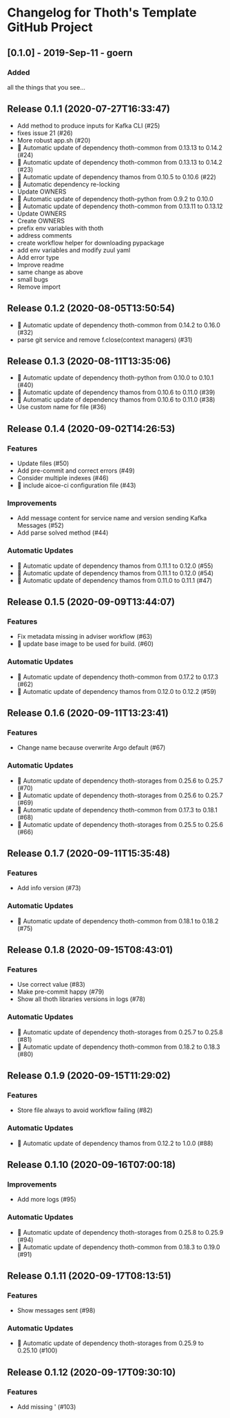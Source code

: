 # Changelog for Thoth's Template GitHub Project

## [0.1.0] - 2019-Sep-11 - goern

### Added

all the things that you see...

## Release 0.1.1 (2020-07-27T16:33:47)
* Add method to produce inputs for Kafka CLI (#25)
* fixes issue 21 (#26)
* More robust app.sh (#20)
* :pushpin: Automatic update of dependency thoth-common from 0.13.13 to 0.14.2 (#24)
* :pushpin: Automatic update of dependency thoth-common from 0.13.13 to 0.14.2 (#23)
* :pushpin: Automatic update of dependency thamos from 0.10.5 to 0.10.6 (#22)
* :pushpin: Automatic dependency re-locking
* Update OWNERS
* :pushpin: Automatic update of dependency thoth-python from 0.9.2 to 0.10.0
* :pushpin: Automatic update of dependency thoth-common from 0.13.11 to 0.13.12
* Update OWNERS
* Create OWNERS
* prefix env variables with thoth
* address comments
* create workflow helper for downloading pypackage
* add env variables and modify zuul yaml
* Add error type
* Improve readme
* same change as above
* small bugs
* Remove import

## Release 0.1.2 (2020-08-05T13:50:54)
* :pushpin: Automatic update of dependency thoth-common from 0.14.2 to 0.16.0 (#32)
* parse git service and remove f.close(context managers) (#31)

## Release 0.1.3 (2020-08-11T13:35:06)
* :pushpin: Automatic update of dependency thoth-python from 0.10.0 to 0.10.1 (#40)
* :pushpin: Automatic update of dependency thamos from 0.10.6 to 0.11.0 (#39)
* :pushpin: Automatic update of dependency thamos from 0.10.6 to 0.11.0 (#38)
* Use custom name for file (#36)

## Release 0.1.4 (2020-09-02T14:26:53)
### Features
* Update files (#50)
* Add pre-commit and correct errors (#49)
* Consider multiple indexes (#46)
* :truck: include aicoe-ci configuration file (#43)
### Improvements
* Add message content for service name and version sending Kafka Messages (#52)
* Add parse solved method (#44)
### Automatic Updates
* :pushpin: Automatic update of dependency thamos from 0.11.1 to 0.12.0 (#55)
* :pushpin: Automatic update of dependency thamos from 0.11.1 to 0.12.0 (#54)
* :pushpin: Automatic update of dependency thamos from 0.11.0 to 0.11.1 (#47)

## Release 0.1.5 (2020-09-09T13:44:07)
### Features
* Fix metadata missing in adviser workflow (#63)
* :turtle: update base image to be used for build. (#60)
### Automatic Updates
* :pushpin: Automatic update of dependency thoth-common from 0.17.2 to 0.17.3 (#62)
* :pushpin: Automatic update of dependency thamos from 0.12.0 to 0.12.2 (#59)

## Release 0.1.6 (2020-09-11T13:23:41)
### Features
* Change name because overwrite Argo default (#67)
### Automatic Updates
* :pushpin: Automatic update of dependency thoth-storages from 0.25.6 to 0.25.7 (#70)
* :pushpin: Automatic update of dependency thoth-storages from 0.25.6 to 0.25.7 (#69)
* :pushpin: Automatic update of dependency thoth-common from 0.17.3 to 0.18.1 (#68)
* :pushpin: Automatic update of dependency thoth-storages from 0.25.5 to 0.25.6 (#66)

## Release 0.1.7 (2020-09-11T15:35:48)
### Features
* Add info version (#73)
### Automatic Updates
* :pushpin: Automatic update of dependency thoth-common from 0.18.1 to 0.18.2 (#75)

## Release 0.1.8 (2020-09-15T08:43:01)
### Features
* Use correct value (#83)
* Make pre-commit happy (#79)
* Show all thoth libraries versions in logs (#78)
### Automatic Updates
* :pushpin: Automatic update of dependency thoth-storages from 0.25.7 to 0.25.8 (#81)
* :pushpin: Automatic update of dependency thoth-common from 0.18.2 to 0.18.3 (#80)

## Release 0.1.9 (2020-09-15T11:29:02)
### Features
* Store file always to avoid workflow failing (#82)
### Automatic Updates
* :pushpin: Automatic update of dependency thamos from 0.12.2 to 1.0.0 (#88)

## Release 0.1.10 (2020-09-16T07:00:18)
### Improvements
* Add more logs (#95)
### Automatic Updates
* :pushpin: Automatic update of dependency thoth-storages from 0.25.8 to 0.25.9 (#94)
* :pushpin: Automatic update of dependency thoth-common from 0.18.3 to 0.19.0 (#91)

## Release 0.1.11 (2020-09-17T08:13:51)
### Features
* Show messages sent (#98)
### Automatic Updates
* :pushpin: Automatic update of dependency thoth-storages from 0.25.9 to 0.25.10 (#100)

## Release 0.1.12 (2020-09-17T09:30:10)
### Features
* Add missing ' (#103)

